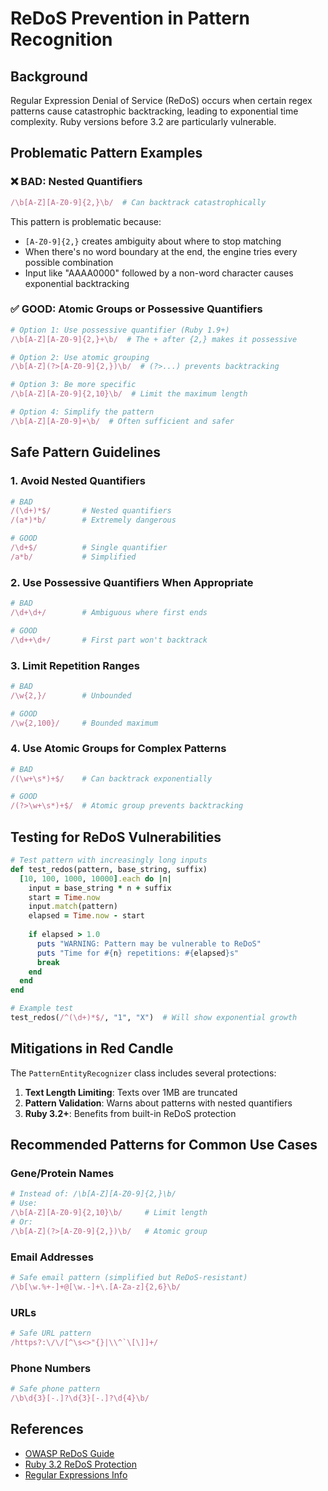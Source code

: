 # ReDoS Prevention in Pattern Recognition

## Background

Regular Expression Denial of Service (ReDoS) occurs when certain regex patterns cause catastrophic backtracking, leading to exponential time complexity. Ruby versions before 3.2 are particularly vulnerable.

## Problematic Pattern Examples

### ❌ BAD: Nested Quantifiers
```ruby
/\b[A-Z][A-Z0-9]{2,}\b/  # Can backtrack catastrophically
```

This pattern is problematic because:
- `[A-Z0-9]{2,}` creates ambiguity about where to stop matching
- When there's no word boundary at the end, the engine tries every possible combination
- Input like "AAAA0000" followed by a non-word character causes exponential backtracking

### ✅ GOOD: Atomic Groups or Possessive Quantifiers
```ruby
# Option 1: Use possessive quantifier (Ruby 1.9+)
/\b[A-Z][A-Z0-9]{2,}+\b/  # The + after {2,} makes it possessive

# Option 2: Use atomic grouping
/\b[A-Z](?>[A-Z0-9]{2,})\b/  # (?>...) prevents backtracking

# Option 3: Be more specific
/\b[A-Z][A-Z0-9]{2,10}\b/  # Limit the maximum length

# Option 4: Simplify the pattern
/\b[A-Z][A-Z0-9]+\b/  # Often sufficient and safer
```

## Safe Pattern Guidelines

### 1. Avoid Nested Quantifiers
```ruby
# BAD
/(\d+)*$/       # Nested quantifiers
/(a*)*b/        # Extremely dangerous

# GOOD
/\d+$/          # Single quantifier
/a*b/           # Simplified
```

### 2. Use Possessive Quantifiers When Appropriate
```ruby
# BAD
/\d+\d+/        # Ambiguous where first ends

# GOOD  
/\d++\d+/       # First part won't backtrack
```

### 3. Limit Repetition Ranges
```ruby
# BAD
/\w{2,}/        # Unbounded

# GOOD
/\w{2,100}/     # Bounded maximum
```

### 4. Use Atomic Groups for Complex Patterns
```ruby
# BAD
/(\w+\s*)+$/    # Can backtrack exponentially

# GOOD
/(?>\w+\s*)+$/  # Atomic group prevents backtracking
```

## Testing for ReDoS Vulnerabilities

```ruby
# Test pattern with increasingly long inputs
def test_redos(pattern, base_string, suffix)
  [10, 100, 1000, 10000].each do |n|
    input = base_string * n + suffix
    start = Time.now
    input.match(pattern)
    elapsed = Time.now - start
    
    if elapsed > 1.0
      puts "WARNING: Pattern may be vulnerable to ReDoS"
      puts "Time for #{n} repetitions: #{elapsed}s"
      break
    end
  end
end

# Example test
test_redos(/^(\d+)*$/, "1", "X")  # Will show exponential growth
```

## Mitigations in Red Candle

The `PatternEntityRecognizer` class includes several protections:

1. **Text Length Limiting**: Texts over 1MB are truncated
2. **Pattern Validation**: Warns about patterns with nested quantifiers
3. **Ruby 3.2+**: Benefits from built-in ReDoS protection

## Recommended Patterns for Common Use Cases

### Gene/Protein Names
```ruby
# Instead of: /\b[A-Z][A-Z0-9]{2,}\b/
# Use: 
/\b[A-Z][A-Z0-9]{2,10}\b/     # Limit length
# Or:
/\b[A-Z](?>[A-Z0-9]{2,})\b/   # Atomic group
```

### Email Addresses
```ruby
# Safe email pattern (simplified but ReDoS-resistant)
/\b[\w.%+-]+@[\w.-]+\.[A-Za-z]{2,6}\b/
```

### URLs
```ruby
# Safe URL pattern
/https?:\/\/[^\s<>"{}|\\^`\[\]]+/
```

### Phone Numbers
```ruby
# Safe phone pattern
/\b\d{3}[-.]?\d{3}[-.]?\d{4}\b/
```

## References

- [OWASP ReDoS Guide](https://owasp.org/www-community/attacks/Regular_expression_Denial_of_Service_-_ReDoS)
- [Ruby 3.2 ReDoS Protection](https://bugs.ruby-lang.org/issues/17931)
- [Regular Expressions Info](https://www.regular-expressions.info/catastrophic.html)